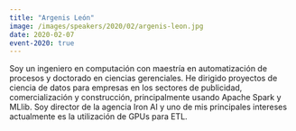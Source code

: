 ```yaml
---
title: "Argenis León"
image: /images/speakers/2020/02/argenis-leon.jpg
date: 2020-02-07
event-2020: true
---
```


Soy un ingeniero en computación con maestría en automatización de procesos y doctorado en ciencias gerenciales. He dirigido proyectos de ciencia de datos para empresas en los sectores de publicidad, comercialización y construcción, principalmente usando Apache Spark y MLlib. Soy director de la agencia Iron AI y uno de mis principales intereses actualmente es la utilización de GPUs para ETL.